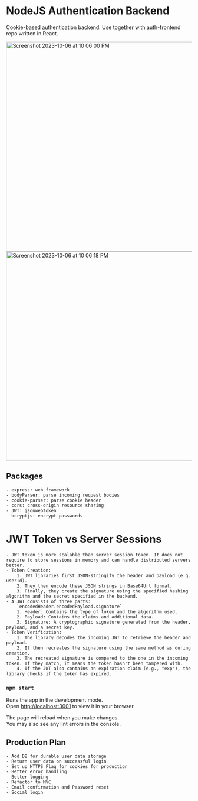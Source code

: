 # NodeJS Authentication Backend

Cookie-based authentication backend. Use together with auth-frontend repo written in React.

<img width="568" alt="Screenshot 2023-10-06 at 10 06 00 PM" src="https://github.com/hitpoint6/auth-backend/assets/62563309/f41c92a3-7567-465d-8cba-83ef51dff89d">
<img width="567" alt="Screenshot 2023-10-06 at 10 06 18 PM" src="https://github.com/hitpoint6/auth-backend/assets/62563309/8df705b7-e0be-46ca-a44f-fdff0a036487">


## Packages
    - express: web framework
    - bodyParser: parse incoming request bodies
    - cookie-parser: parse cookie header
    - cors: cross-origin resource sharing
    - JWT: jsonwebtoken
    - bcryptjs: encrypt passwords

# JWT Token vs Server Sessions
    - JWT token is more scalable than server session token. It does not require to store sessions in memory and can handle distributed servers better.
    - Token Creation:
        1. JWT libraries first JSON-stringify the header and payload (e.g. userId).
        2. They then encode these JSON strings in Base64Url format.
        3. Finally, they create the signature using the specified hashing algorithm and the secret specified in the backend.
    - A JWT consists of three parts:
        `encodedHeader.encodedPayload.signature`
        1. Header: Contains the type of token and the algorithm used.
        2. Payload: Contains the claims and additional data.
        3. Signature: A cryptographic signature generated from the header, payload, and a secret key.
    - Token Verification:
        1. The library decodes the incoming JWT to retrieve the header and payload.
        2. It then recreates the signature using the same method as during creation.
        3. The recreated signature is compared to the one in the incoming token. If they match, it means the token hasn't been tampered with.
        4. If the JWT also contains an expiration claim (e.g., "exp"), the library checks if the token has expired.

### `npm start`

Runs the app in the development mode.\
Open [http://localhost:3001](http://localhost:3001) to view it in your browser.

The page will reload when you make changes.\
You may also see any lint errors in the console.

## Production Plan
    - Add DB for durable user data storage
    - Return user data on successful login
    - Set up HTTPS Flag for cookies for production
    - Better error handling
    - Better logging
    - Refactor to MVC
    - Email confirmation and Password reset
    - Social login
